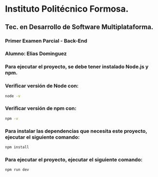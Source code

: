 # Instituto Politécnico Formosa.
## Tec. en Desarrollo de Software Multiplataforma.

### Primer Examen Parcial - Back-End
### Alumno: Elias Dominguez


### Para ejecutar el proyecto, se debe tener instalado __Node.js__ y __npm__.


### Verificar versión de Node con:
```bash
node -v
```

### Verificar versión de npm con:
```bash	
npm -v
```

### Para instalar las dependencias que necesita este proyecto, ejecutar el siguiente comando:

```bash
npm install
```

### Para ejecutar el proyecto, ejecutar el siguiente comando:

```bash
npm run dev
```